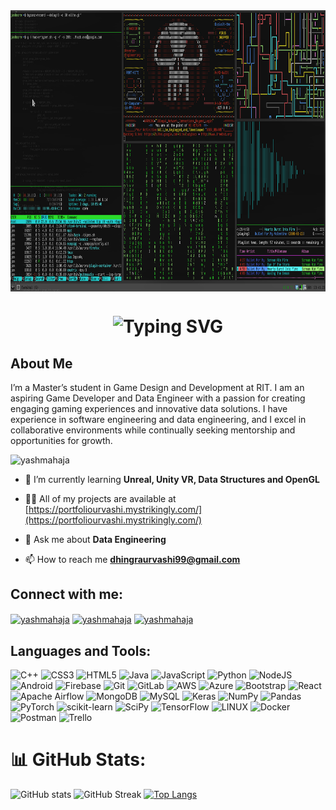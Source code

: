 <!-- Banner -->
<img src="https://github.com/yashmahaja/hackgif/blob/main/758a.gif" align="center" height="450" width="1000">

<!-- typing effect -->
<h1 align="center"><img src="https://readme-typing-svg.demolab.com?font=Jetbrains+Mono&size=35&duration=3000&pause=1000&color=A4E3F8&center=true&vCenter=true&width=1000&height=40&lines=Hi%2C+I'm+Yash+Prashant+Mahajan;A+Computer+Science+Graduate+Student;Welcome+to+my+Github+Profile!" alt="Typing SVG" /></h1>

<!-- About Me -->
## About Me
I’m a Master’s student in Game Design and Development at RIT. I am an aspiring Game Developer and Data Engineer with a passion for creating engaging gaming experiences and innovative data solutions. I have experience in software engineering and data engineering, and I excel in collaborative environments while continually seeking mentorship and opportunities for growth.

<p align="left"> <img src="https://komarev.com/ghpvc/?username=yashmahaja&label=Profile%20views&color=0e75b6&style=flat" alt="yashmahaja" /> </p>

- 🌱 I’m currently learning **Unreal, Unity VR, Data Structures and OpenGL**

- 👨‍💻 All of my projects are available at [https://portfoliourvashi.mystrikingly.com/](https://portfoliourvashi.mystrikingly.com/)

- 💬 Ask me about **Data Engineering**

- 📫 How to reach me **dhingraurvashi99@gmail.com**

<!-- Connect -->
## Connect with me:
<p align="left">
<a href="https://www.linkedin.com/in/urvashidhingra12/" target="blank"><img align="center" src="https://raw.githubusercontent.com/rahuldkjain/github-profile-readme-generator/master/src/images/icons/Social/linked-in-alt.svg" alt="yashmahaja" height="30" width="30" /></a>
<a href="https://discord.gg/_yashmahaja" target="blank"><img align="center" src="https://raw.githubusercontent.com/rahuldkjain/github-profile-readme-generator/master/src/images/icons/Social/discord.svg" alt="yashmahaja" height="30" width="40" /></a>
<a href="https://x.com/yashmahaja" target="blank"><img align="center" src="https://raw.githubusercontent.com/rahuldkjain/github-profile-readme-generator/master/src/images/icons/Social/twitter.svg" alt="yashmahaja" height="30" width="30" /></a>
</p>

<!-- Skills -->
## Languages and Tools:
![C++](https://img.shields.io/badge/c++-%2300599C.svg?style=flat&logo=c%2B%2B&logoColor=white) 
![CSS3](https://img.shields.io/badge/css3-%231572B6.svg?style=flat&logo=css3&logoColor=white) 
![HTML5](https://img.shields.io/badge/html5-%23E34F26.svg?style=flat&logo=html5&logoColor=white) 
![Java](https://img.shields.io/badge/java-%23ED8B00.svg?style=flat&logo=openjdk&logoColor=white)
![JavaScript](https://img.shields.io/badge/javascript-%23323330.svg?style=flat&logo=javascript&logoColor=%23F7DF1E) 
![Python](https://img.shields.io/badge/python-3670A0?style=flat&logo=python&logoColor=ffdd54) 
![NodeJS](https://img.shields.io/badge/node.js-6DA55F?style=flat&logo=node.js&logoColor=white)
![Android](https://img.shields.io/badge/Android-3DDC84?style=flat&logo=android&logoColor=white)
![Firebase](https://img.shields.io/badge/firebase-a08021?style=flat&logo=firebase&logoColor=ffcd34)
![Git](https://img.shields.io/badge/git-%23F05033.svg?style=flat&logo=git&logoColor=white)
![GitLab](https://img.shields.io/badge/gitlab-%23181717.svg?style=flat&logo=gitlab&logoColor=white)
![AWS](https://img.shields.io/badge/AWS-%23FF9900.svg?style=flat&logo=amazon-aws&logoColor=white) 
![Azure](https://img.shields.io/badge/azure-%230072C6.svg?style=flat&logo=azure-devops&logoColor=white) 
![Bootstrap](https://img.shields.io/badge/bootstrap-%23563D7C.svg?style=flat&logo=bootstrap&logoColor=white) 
![React](https://img.shields.io/badge/react-%2320232a.svg?style=flat&logo=react&logoColor=%2361DAFB) 
![Apache Airflow](https://img.shields.io/badge/Apache%20Airflow-017CEE?style=flat&logo=Apache%20Airflow&logoColor=white) 
![MongoDB](https://img.shields.io/badge/MongoDB-%234ea94b.svg?style=flat&logo=mongodb&logoColor=white) 
![MySQL](https://img.shields.io/badge/mysql-%2300f.svg?style=flat&logo=mysql&logoColor=white) 
![Keras](https://img.shields.io/badge/Keras-%23D00000.svg?style=flat&logo=Keras&logoColor=white)
![NumPy](https://img.shields.io/badge/numpy-%23013243.svg?style=flat&logo=numpy&logoColor=white) 
![Pandas](https://img.shields.io/badge/pandas-%23150458.svg?style=flat&logo=pandas&logoColor=white) 
![PyTorch](https://img.shields.io/badge/PyTorch-%23EE4C2C.svg?style=flat&logo=PyTorch&logoColor=white) 
![scikit-learn](https://img.shields.io/badge/scikit--learn-%23F7931E.svg?style=flat&logo=scikit-learn&logoColor=white) 
![SciPy](https://img.shields.io/badge/SciPy-%230C55A5.svg?style=flat&logo=scipy&logoColor=%white) 
![TensorFlow](https://img.shields.io/badge/TensorFlow-%23FF6F00.svg?style=flat&logo=TensorFlow&logoColor=white) 
![LINUX](https://img.shields.io/badge/Linux-FCC624?style=flat&logo=linux&logoColor=black) 
![Docker](https://img.shields.io/badge/docker-%230db7ed.svg?style=flat&logo=docker&logoColor=white) 
![Postman](https://img.shields.io/badge/Postman-FF6C37?style=flat&logo=postman&logoColor=white) 
![Trello](https://img.shields.io/badge/Trello-%23026AA7.svg?style=flat&logo=Trello&logoColor=white)

<!-- Github Stats -->
# 📊 GitHub Stats:
![GitHub stats](https://github-readme-stats.vercel.app/api?username=yashmahaja&count_private=true&show_icons=true&title_color=57cdf1&text_color=ffffff&icon_color=57cdf1&border_color=0d1117&bg_color=0d1117)
![GitHub Streak](https://streak-stats.demolab.com/?user=yashmahaja&background=0d1117&border=0d1117&stroke=57cdf1&ring=57cdf1&fire=57cdf1&currStreakNum=57cdf1&sideNums=57cdf1&currStreakLabel=57cdf1&sideLabels=57cdf1&dates=ffffff)
[![Top Langs](https://github-readme-stats.vercel.app/api/top-langs/?username=yashmahaja&layout=compact&langs_count=8&title_color=57cdf1&text_color=ffffff&icon_color=57cdf1&bg_color=0d1117)](https://github.com/yashmahaja)
